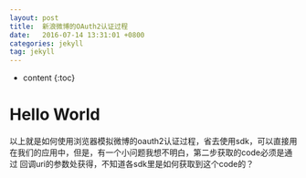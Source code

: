 ```yaml
---
layout: post
title:  新浪微博的OAuth2认证过程
date:   2016-07-14 13:31:01 +0800
categories: jekyll
tag: jekyll
---
```


* content
{:toc}


# Hello World

以上就是如何使用浏览器模拟微博的oauth2认证过程，省去使用sdk，可以直接用
在我们的应用中，但是，有一个小问题我想不明白，第二步获取的code必须是通过
回调uri的参数处获得，不知道各sdk里是如何获取到这个code的？
